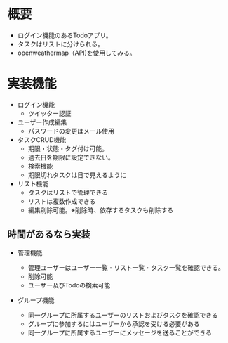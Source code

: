 # 概要
- ログイン機能のあるTodoアプリ。
- タスクはリストに分けられる。
- openweathermap（API)を使用してみる。

# 実装機能
- ログイン機能
  - ツイッター認証
- ユーザー作成編集
  - パスワードの変更はメール使用
- タスクCRUD機能
  - 期限・状態・タグ付け可能。
  - 過去日を期限に設定できない。
  - 検索機能
  - 期限切れタスクは目で見えるように
- リスト機能
  - タスクはリストで管理できる
  - リストは複数作成できる
  - 編集削除可能。※削除時、依存するタスクも削除する
## 時間があるなら実装
- 管理機能
  - 管理ユーザーはユーザー一覧・リスト一覧・タスク一覧を確認できる。
  - 削除可能
  - ユーザー及びTodoの検索可能

- グループ機能
  - 同一グループに所属するユーザーのリストおよびタスクを確認できる
  - グループに参加するにはユーザーから承認を受ける必要がある
  - 同一グループに所属するユーザーにメッセージを送ることができる

